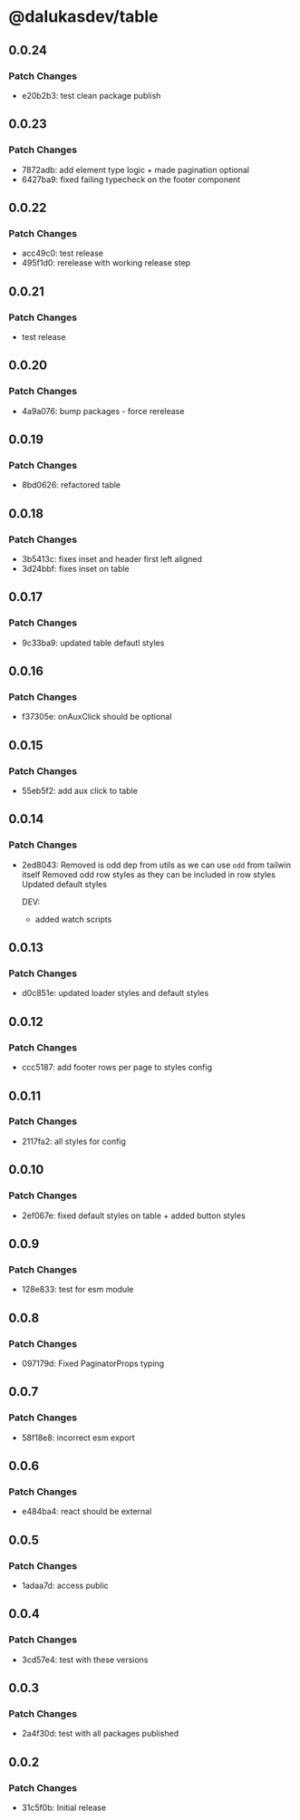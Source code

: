 # @dalukasdev/table

## 0.0.24

### Patch Changes

- e20b2b3: test clean package publish

## 0.0.23

### Patch Changes

- 7872adb: add element type logic + made pagination optional
- 6427ba9: fixed failing typecheck on the footer component

## 0.0.22

### Patch Changes

- acc49c0: test release
- 495f1d0: rerelease with working release step

## 0.0.21

### Patch Changes

- test release

## 0.0.20

### Patch Changes

- 4a9a076: bump packages - force rerelease

## 0.0.19

### Patch Changes

- 8bd0626: refactored table

## 0.0.18

### Patch Changes

- 3b5413c: fixes inset and header first left aligned
- 3d24bbf: fixes inset on table

## 0.0.17

### Patch Changes

- 9c33ba9: updated table defautl styles

## 0.0.16

### Patch Changes

- f37305e: onAuxClick should be optional

## 0.0.15

### Patch Changes

- 55eb5f2: add aux click to table

## 0.0.14

### Patch Changes

- 2ed8043: Removed is odd dep from utils as we can use `odd` from tailwin itself
  Removed odd row styles as they can be included in row styles
  Updated default styles

  DEV:

  - added watch scripts

## 0.0.13

### Patch Changes

- d0c851e: updated loader styles and default styles

## 0.0.12

### Patch Changes

- ccc5187: add footer rows per page to styles config

## 0.0.11

### Patch Changes

- 2117fa2: all styles for config

## 0.0.10

### Patch Changes

- 2ef067e: fixed default styles on table + added button styles

## 0.0.9

### Patch Changes

- 128e833: test for esm module

## 0.0.8

### Patch Changes

- 097179d: Fixed PaginatorProps typing

## 0.0.7

### Patch Changes

- 58f18e8: incorrect esm export

## 0.0.6

### Patch Changes

- e484ba4: react should be external

## 0.0.5

### Patch Changes

- 1adaa7d: access public

## 0.0.4

### Patch Changes

- 3cd57e4: test with these versions

## 0.0.3

### Patch Changes

- 2a4f30d: test with all packages published

## 0.0.2

### Patch Changes

- 31c5f0b: Initial release
